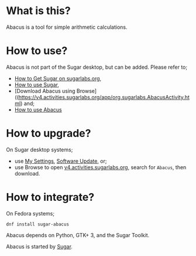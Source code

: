 What is this?
=============

Abacus is a tool for simple arithmetic calculations.

How to use?
===========

Abacus is not part of the Sugar desktop, but can be added.  Please refer to;

* [How to Get Sugar on sugarlabs.org](https://sugarlabs.org/),
* [How to use Sugar](https://help.sugarlabs.org/),
* [Download Abacus using Browse]((https://v4.activities.sugarlabs.org/app/org.sugarlabs.AbacusActivity.html) and;
* [How to use Abacus](https://help.sugarlabs.org/abacus.html)

How to upgrade?
===============

On Sugar desktop systems;
* use [My Settings](https://help.sugarlabs.org/my_settings.html), [Software Update](https://help.sugarlabs.org/my_settings.html#software-update), or;
* use Browse to open [v4.activities.sugarlabs.org](https://v4.activities.sugarlabs.org/), search for `Abacus`, then download.

How to integrate?
=================

On Fedora systems;

```
dnf install sugar-abacus
```

Abacus depends on Python, GTK+ 3, and the Sugar Toolkit.

Abacus is started by [Sugar](https://github.com/sugarlabs/sugar).
